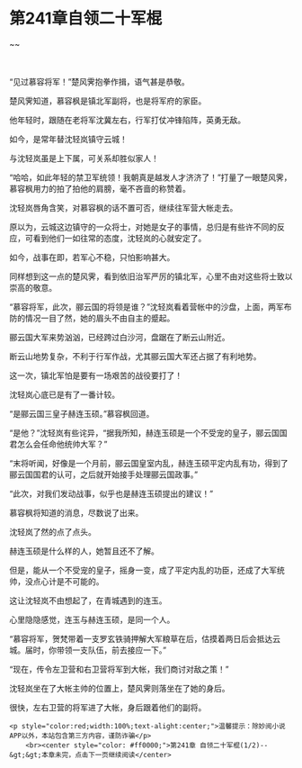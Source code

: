 # 第241章自领二十军棍
~~
    	    <p name="pagetop" href="javascript:void(0);" onclick="return false" style="line-height: 35px;padding: 10px;color: #333;"> </p><p>“见过慕容将军！”楚风霁抱拳作揖，语气甚是恭敬。</p><p>楚风霁知道，慕容枫是镇北军副将，也是将军府的家臣。</p><p>他年轻时，跟随在老将军沈冀左右，行军打仗冲锋陷阵，英勇无敌。</p><p>如今，是常年替沈轻岚镇守云城！</p><p>与沈轻岚虽是上下属，可关系却胜似家人！</p><p>“哈哈，如此年轻的禁卫军统领！我朝真是越发人才济济了！”打量了一眼楚风霁，慕容枫用力的拍了拍他的肩膀，毫不吝啬的称赞着。</p><p>沈轻岚唇角含笑，对慕容枫的话不置可否，继续往军营大帐走去。</p><p>原以为，云城这边镇守的一众将士，对她是女子的事情，总归是有些许不同的反应，可看到他们一如往常的态度，沈轻岚的心就安定了。</p><p>如今，战事在即，若军心不稳，只怕影响甚大。</p><p>同样想到这一点的楚风霁，看到依旧治军严厉的镇北军，心里不由对这些将士致以崇高的敬意。</p><p>“慕容将军，此次，郦云国的将领是谁？”沈轻岚看着营帐中的沙盘，上面，两军布防的情况一目了然，她的眉头不由自主的蹙起。</p><p>郦云国大军来势汹汹，已经跨过白沙河，盘踞在了断云山附近。</p><p>断云山地势复杂，不利于行军作战，尤其郦云国大军还占据了有利地势。</p><p>这一次，镇北军怕是要有一场艰苦的战役要打了！</p><p>沈轻岚心底已是有了一番计较。</p><p>“是郦云国三皇子赫连玉硕。”慕容枫回道。</p><p>“是他？”沈轻岚有些诧异，“据我所知，赫连玉硕是一个不受宠的皇子，郦云国国君怎么会任命他统帅大军？”</p><p>“末将听闻，好像是一个月前，郦云国皇室内乱，赫连玉硕平定内乱有功，得到了郦云国国君的认可，之后就开始接手处理郦云国政事。”</p><p>“此次，对我们发动战事，似乎也是赫连玉硕提出的建议！”</p><p>慕容枫将知道的消息，尽数说了出来。</p><p>沈轻岚了然的点了点头。</p><p>赫连玉硕是什么样的人，她暂且还不了解。</p><p>但是，能从一个不受宠的皇子，摇身一变，成了平定内乱的功臣，还成了大军统帅，没点心计是不可能的。</p><p>这让沈轻岚不由想起了，在青城遇到的连玉。</p><p>心里隐隐感觉，连玉与赫连玉硕，是同一个人。</p><p>“慕容将军，贺梵带着一支罗玄铁骑押解大军粮草在后，估摸着两日后会抵达云城。届时，你带领一支队伍，前去接应一下。”</p><p>“现在，传令左卫营和右卫营将军到大帐，我们商讨对敌之策！”</p><p>沈轻岚坐在了大帐主帅的位置上，楚风霁则落坐在了她的身后。</p><p>很快，左右卫营的将军进了大帐，身后跟着他们的副将。</p>
    	
   	<p style="color:red;width:100%;text-alight:center;">温馨提示：除妙阅小说APP以外，本站包含第三方内容，谨防诈骗</p>
    	<br><center style="color: #ff0000;">第241章 自领二十军棍(1/2)--&gt;&gt;本章未完，点击下一页继续阅读</center>
    	